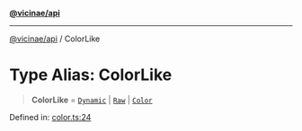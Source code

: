 [**@vicinae/api**](../README.md)

***

[@vicinae/api](../README.md) / ColorLike

# Type Alias: ColorLike

> **ColorLike** = [`Dynamic`](../@vicinae/namespaces/Color/type-aliases/Dynamic.md) \| [`Raw`](../@vicinae/namespaces/Color/type-aliases/Raw.md) \| [`Color`](../enumerations/Color.md)

Defined in: [color.ts:24](https://github.com/vicinaehq/vicinae/blob/c742d5fc509336339909dd669955b863f086bf4e/api/src/api/color.ts#L24)
